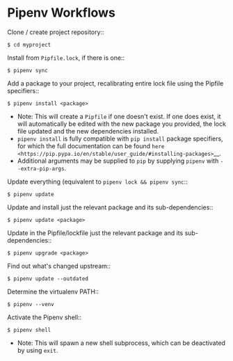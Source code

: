 # Pipenv Workflows

Clone / create project repository::

    $ cd myproject

Install from ``Pipfile.lock``, if there is one::

    $ pipenv sync

Add a package to your project, recalibrating entire lock file using the Pipfile specifiers::

    $ pipenv install <package>

- Note: This will create a ``Pipfile`` if one doesn't exist. If one does exist, it will automatically be edited with the new package you provided, the lock file updated and the new dependencies installed.
- ``pipenv install`` is fully compatible with ``pip install`` package specifiers, for which the full documentation can be found `here <https://pip.pypa.io/en/stable/user_guide/#installing-packages>`__.
- Additional arguments may be supplied to ``pip`` by supplying ``pipenv`` with ``--extra-pip-args``.

Update everything (equivalent to ``pipenv lock && pipenv sync``::

    $ pipenv update

Update and install just the relevant package and its sub-dependencies::

    $ pipenv update <package>

Update in the Pipfile/lockfile just the relevant package and its sub-dependencies::

    $ pipenv upgrade <package>

Find out what's changed upstream::

    $ pipenv update --outdated

Determine the virtualenv PATH::

    $ pipenv --venv

Activate the Pipenv shell::

    $ pipenv shell

- Note: This will spawn a new shell subprocess, which can be deactivated by using ``exit``.
